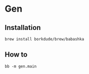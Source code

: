 # Gen
## Installation
```shell
brew install borkdude/brew/babashka
```

## How to
```shell
bb -m gen.main
```
